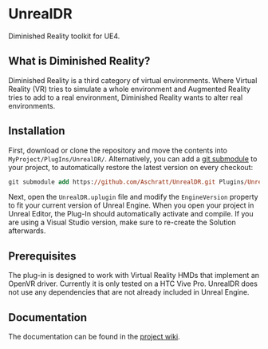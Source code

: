 # UnrealDR

Diminished Reality toolkit for UE4.

## What is Diminished Reality?

Diminished Reality is a third category of virtual environments. Where Virtual Reality (VR) tries to simulate a whole environment and Augmented Reality tries to add to a real environment, Diminished Reality wants to alter real environments.

## Installation

First, download or clone the repository and move the contents into `MyProject/PlugIns/UnrealDR/`. Alternatively, you can add a [git submodule](https://git-scm.com/book/de/v2/Git-Tools-Submodule) to your project, to automatically restore the latest version on every checkout:

```ps
git submodule add https://github.com/Aschratt/UnrealDR.git Plugins/UnrealDR/
```

Next, open the `UnrealDR.uplugin` file and modify the `EngineVersion` property to fit your current version of Unreal Engine. When you open your project in Unreal Editor, the Plug-In should automatically activate and compile. If you are using a Visual Studio version, make sure to re-create the Solution afterwards.

## Prerequisites

The plug-in is designed to work with Virtual Reality HMDs that implement an OpenVR driver. Currently it is only tested on a HTC Vive Pro. UnrealDR does not use any dependencies that are not already included in Unreal Engine.

## Documentation

The documentation can be found in the [project wiki](https://github.com/Aschratt/UnrealDR/wiki).
